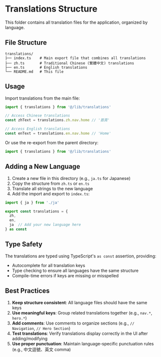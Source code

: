 # Translations Structure

This folder contains all translation files for the application, organized by language.

## File Structure

```
translations/
├── index.ts    # Main export file that combines all translations
├── zh.ts       # Traditional Chinese (繁體中文) translations
├── en.ts       # English translations
└── README.md   # This file
```

## Usage

Import translations from the main file:

```typescript
import { translations } from '@/lib/translations'

// Access Chinese translations
const zhText = translations.zh.nav.home // '首頁'

// Access English translations
const enText = translations.en.nav.home // 'Home'
```

Or use the re-export from the parent directory:

```typescript
import { translations } from '@/lib/translations'
```

## Adding a New Language

1. Create a new file in this directory (e.g., `ja.ts` for Japanese)
2. Copy the structure from `zh.ts` or `en.ts`
3. Translate all strings to the new language
4. Add the import and export to `index.ts`:

```typescript
import { ja } from './ja'

export const translations = {
  zh,
  en,
  ja  // Add your new language here
} as const
```

## Type Safety

The translations are typed using TypeScript's `as const` assertion, providing:
- Autocomplete for all translation keys
- Type checking to ensure all languages have the same structure
- Compile-time errors if keys are missing or misspelled

## Best Practices

1. **Keep structure consistent**: All language files should have the same keys
2. **Use meaningful keys**: Group related translations together (e.g., `nav.*`, `hero.*`)
3. **Add comments**: Use comments to organize sections (e.g., `// Navigation`, `// Hero Section`)
4. **Test translations**: Verify translations display correctly in the UI after adding/modifying
5. **Use proper punctuation**: Maintain language-specific punctuation rules (e.g., 中文逗號、英文 comma)
